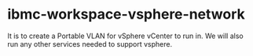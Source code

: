 # ibmc-workspace-vsphere-network
It is to create a Portable VLAN for vSphere vCenter to run in. We will also run any other services needed to support vsphere.
